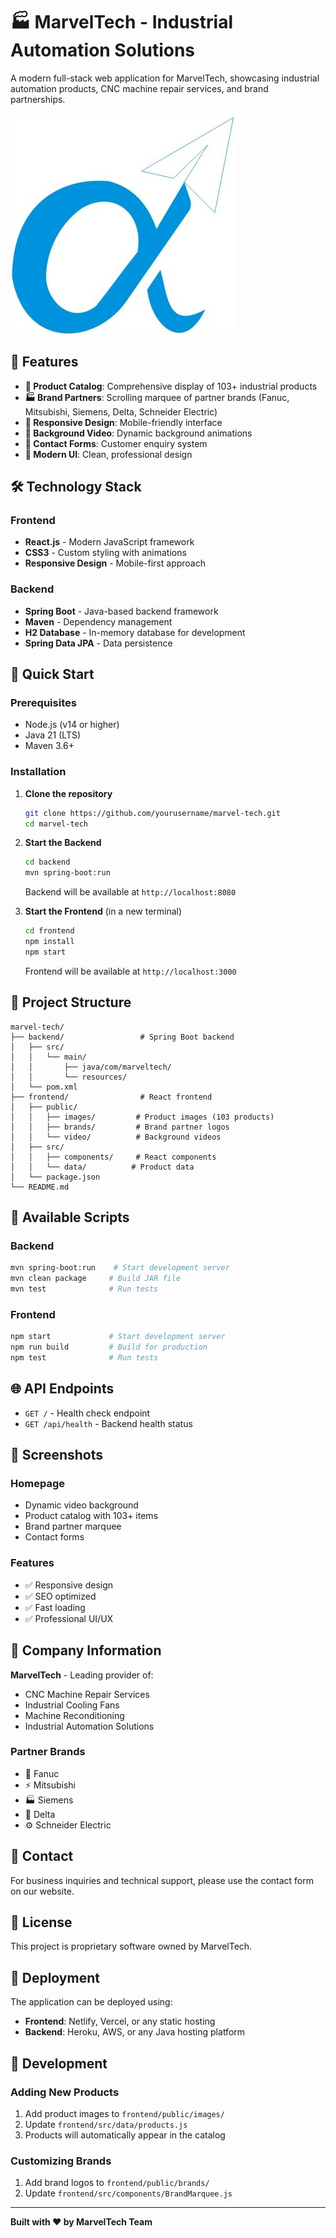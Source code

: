 # 🏭 MarvelTech - Industrial Automation Solutions

A modern full-stack web application for MarvelTech, showcasing industrial automation products, CNC machine repair services, and brand partnerships.

![MarvelTech Logo](frontend/public/logomarveltech.jpg)

## 🌟 Features

- **🔧 Product Catalog**: Comprehensive display of 103+ industrial products
- **🏭 Brand Partners**: Scrolling marquee of partner brands (Fanuc, Mitsubishi, Siemens, Delta, Schneider Electric)
- **📱 Responsive Design**: Mobile-friendly interface
- **🎥 Background Video**: Dynamic background animations
- **📧 Contact Forms**: Customer enquiry system
- **🎨 Modern UI**: Clean, professional design

## 🛠️ Technology Stack

### Frontend
- **React.js** - Modern JavaScript framework
- **CSS3** - Custom styling with animations
- **Responsive Design** - Mobile-first approach

### Backend
- **Spring Boot** - Java-based backend framework
- **Maven** - Dependency management
- **H2 Database** - In-memory database for development
- **Spring Data JPA** - Data persistence

## 🚀 Quick Start

### Prerequisites
- Node.js (v14 or higher)
- Java 21 (LTS)
- Maven 3.6+

### Installation

1. **Clone the repository**
   ```bash
   git clone https://github.com/yourusername/marvel-tech.git
   cd marvel-tech
   ```

2. **Start the Backend**
   ```bash
   cd backend
   mvn spring-boot:run
   ```
   Backend will be available at `http://localhost:8080`

3. **Start the Frontend** (in a new terminal)
   ```bash
   cd frontend
   npm install
   npm start
   ```
   Frontend will be available at `http://localhost:3000`

## 📁 Project Structure

```
marvel-tech/
├── backend/                 # Spring Boot backend
│   ├── src/
│   │   └── main/
│   │       ├── java/com/marveltech/
│   │       └── resources/
│   └── pom.xml
├── frontend/                # React frontend
│   ├── public/
│   │   ├── images/         # Product images (103 products)
│   │   ├── brands/         # Brand partner logos
│   │   └── video/          # Background videos
│   ├── src/
│   │   ├── components/     # React components
│   │   └── data/          # Product data
│   └── package.json
└── README.md
```

## 🎯 Available Scripts

### Backend
```bash
mvn spring-boot:run    # Start development server
mvn clean package     # Build JAR file
mvn test              # Run tests
```

### Frontend
```bash
npm start             # Start development server
npm run build         # Build for production
npm test              # Run tests
```

## 🌐 API Endpoints

- `GET /` - Health check endpoint
- `GET /api/health` - Backend health status

## 📸 Screenshots

### Homepage
- Dynamic video background
- Product catalog with 103+ items
- Brand partner marquee
- Contact forms

### Features
- ✅ Responsive design
- ✅ SEO optimized
- ✅ Fast loading
- ✅ Professional UI/UX

## 🏢 Company Information

**MarvelTech** - Leading provider of:
- CNC Machine Repair Services
- Industrial Cooling Fans
- Machine Reconditioning
- Industrial Automation Solutions

### Partner Brands
- 🔧 Fanuc
- ⚡ Mitsubishi
- 🏭 Siemens
- 📡 Delta
- ⚙️ Schneider Electric

## 📧 Contact

For business inquiries and technical support, please use the contact form on our website.

## 📄 License

This project is proprietary software owned by MarvelTech.

## 🚀 Deployment

The application can be deployed using:
- **Frontend**: Netlify, Vercel, or any static hosting
- **Backend**: Heroku, AWS, or any Java hosting platform

## 🔧 Development

### Adding New Products
1. Add product images to `frontend/public/images/`
2. Update `frontend/src/data/products.js`
3. Products will automatically appear in the catalog

### Customizing Brands
1. Add brand logos to `frontend/public/brands/`
2. Update `frontend/src/components/BrandMarquee.js`

---

**Built with ❤️ by MarvelTech Team**